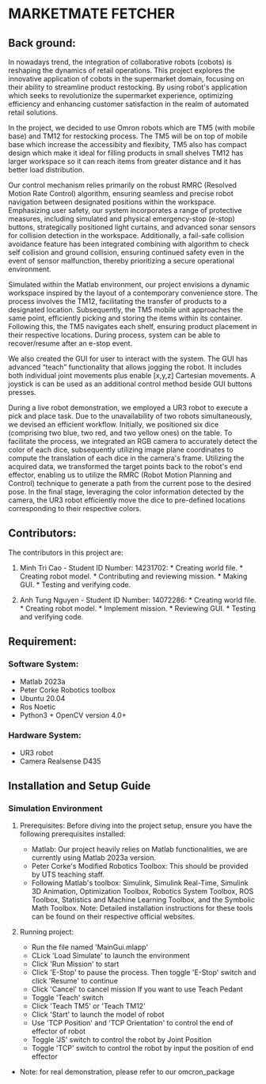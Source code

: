 # MARKETMATE FETCHER
## Back ground:
In nowadays trend, the integration of collaborative robots (cobots) is reshaping the dynamics of retail operations. This project explores the innovative application of cobots in the supermarket domain, focusing on their ability to streamline product restocking. By using robot's application which seeks to revolutionize the supermarket experience, optimizing efficiency and enhancing customer satisfaction in the realm of automated retail solutions.

In the project, we decided to use Omron robots which are TM5 (with mobile base) and TM12 for restocking process.
The TM5 will be on top of mobile base which increase the accessibity and flexibity, TM5 also has compact design which make it ideal for filling products in small shelves
TM12 has larger workspace so it can reach items from greater distance and it has better load distribution.

Our control mechanism relies primarily on the robust RMRC (Resolved Motion Rate Control) algorithm, ensuring seamless and precise robot navigation between designated positions within the workspace. Emphasizing user safety, our system incorporates a range of protective measures, including simulated and physical emergency-stop (e-stop) buttons, strategically positioned light curtains, and advanced sonar sensors for collision detection in the workspace. Additionally, a fail-safe collision avoidance feature has been integrated combining with algorithm to check self collision and ground collision, ensuring continued safety even in the event of sensor malfunction, thereby prioritizing a secure operational environment.

Simulated within the Matlab environment, our project envisions a dynamic workspace inspired by the layout of a contemporary convenience store. The process involves the TM12, facilitating the transfer of products to a designated location. Subsequently, the TM5 mobile unit approaches the same point, efficiently picking and storing the items within its container. Following this, the TM5 navigates each shelf, ensuring product placement in their respective locations. During process, system can be able to recover/resume after an e-stop event. 

We also created the GUI for user to interact with the system. The GUI has advanced “teach” functionality that allows jogging the robot. It includes both individual joint movements  plus enable [x,y,z] Cartesian movements. A joystick is can be used as an additional control method beside GUI buttons presses.

During a live robot demonstration, we employed a UR3 robot to execute a pick and place task. Due to the unavailability of two robots simultaneously, we devised an efficient workflow. Initially, we positioned six dice (comprising two blue, two red, and two yellow ones) on the table. To facilitate the process, we integrated an RGB camera to accurately detect the color of each dice, subsequently utilizing image plane coordinates to compute the translation of each dice in the camera's frame. Utilizing the acquired data, we transformed the target points back to the robot's end effector, enabling us to utilize the RMRC (Robot Motion Planning and Control) technique to generate a path from the current pose to the desired pose. In the final stage, leveraging the color information detected by the camera, the UR3 robot efficiently move the dice to pre-defined locations corresponding to their respective colors.

## Contributors:
The contributors in this project are:
  1.  Minh Tri Cao - Student ID Number: 14231702:
    *  Creating world file.
    *  Creating robot model.
    *  Contributing and reviewing mission.
    *  Making GUI.
    *  Testing and verifying code.
      
  2.  Anh Tung Nguyen - Student ID Number: 14072286:
    *  Creating world file.
    *  Creating robot model.
    *  Implement mission.
    *  Reviewing GUI.
    *  Testing and verifying code.

## Requirement:
### Software System:
*  Matlab 2023a
*  Peter Corke Robotics toolbox
*  Ubuntu 20.04
*  Ros Noetic
*  Python3 + OpenCV version 4.0+
### Hardware System:
*  UR3 robot
*  Camera Realsense D435

## Installation and Setup Guide
### Simulation Environment
  1. Prerequisites:
  Before diving into the project setup, ensure you have the following prerequisites installed:
     *  Matlab: Our project heavily relies on Matlab functionalities, we are currently using Matlab 2023a version.
     *  Peter Corke's Modified Robotics Toolbox: This should be provided by UTS teaching staff.
     *  Following Matlab's toolbox: Simulink, Simulink Real-Time, Simulink 3D Animation, Optimization Toolbox, Robotics System Toolbox, ROS Toolbox, Statistics and Machine Learning Toolbox, and the Symbolic Math Toolbox.
  Note: Detailed installation instructions for these tools can be found on their respective official websites.

  2. Running project:
     *  Run the file named 'MainGui.mlapp'
     *  CLick 'Load Simulate' to launch the environment
     *  Click 'Run Mission' to start
     *  Click 'E-Stop' to pause the process. Then toggle 'E-Stop' switch and click 'Resume' to continue
     *  Click 'Cancel' to cancel mission
  If you want to use Teach Pedant
     *  Toggle 'Teach' switch
     *  Click 'Teach TM5' or 'Teach TM12'
     *  Click 'Start' to launch the model of robot
     *  Use 'TCP Position' and 'TCP Orientation' to control the end of effector of robot
     *  Toggle 'JS' switch to control the robot by Joint Position
     *  Toggle 'TCP' switch to control the robot by input the position of end effector
    
* Note: for real demonstration, please refer to our omcron_package
